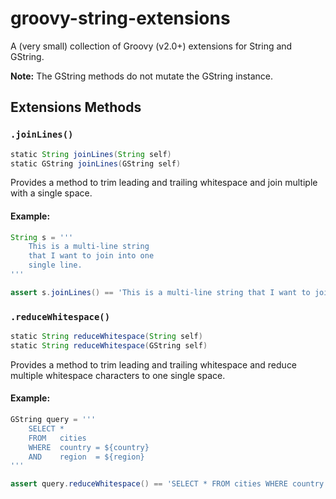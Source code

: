 # groovy-string-extensions
A (very small) collection of Groovy (v2.0+) extensions for String and GString. 

__Note:__ The GString methods do not mutate the GString instance.

## Extensions Methods

### `.joinLines()`

```groovy
static String joinLines(String self)
static GString joinLines(GString self)
```
    
Provides a method to trim leading and trailing whitespace and join multiple with a single space.

#### Example:

```groovy
String s = '''
    This is a multi-line string
    that I want to join into one
    single line.
'''

assert s.joinLines() == 'This is a multi-line string that I want to join into one single line.'
```
    
### `.reduceWhitespace()`

```groovy
static String reduceWhitespace(String self)
static String reduceWhitespace(GString self)
```
    
Provides a method to trim leading and trailing whitespace and reduce multiple whitespace characters to one single space.

#### Example:

```groovy
GString query = '''
    SELECT *
    FROM   cities
    WHERE  country = ${country}
    AND    region  = ${region}
'''

assert query.reduceWhitespace() == 'SELECT * FROM cities WHERE country = ${country} AND region = ${region}'
```
